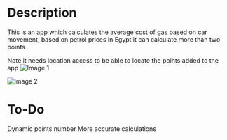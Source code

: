 # Description 
This is an app which calculates the average cost of gas based on car movement,
based on petrol prices in Egypt
it can calculate more than two points

Note it needs location access to be able to locate the points added to the app
![Image 1](https://github.com/AhmedEzzi/GoOn/assets/100492004/eadef8c8-2690-4ea8-a10d-be62bf0a8fa3)


![Image 2](https://github.com/AhmedEzzi/GoOn/assets/100492004/d85220e0-4f85-4485-bfa7-9a9811314b6e)



# To-Do
Dynamic points number
More accurate calculations



